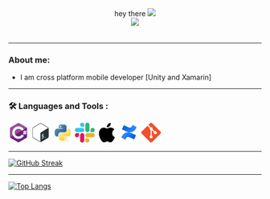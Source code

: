 <div id="body" align="center">
    hey there
    <img src="https://media.giphy.com/media/hvRJCLFzcasrR4ia7z/giphy.gif" width="30px"/>
</div>
<div align="center">
    <img src="https://media.giphy.com/media/qgQUggAC3Pfv687qPC/giphy.gif" height="300"/>
</div>
<div id="badges" align="center">
  <img src="https://komarev.com/ghpvc/?username=artem-karaman&style=flat-square&color=blue" alt=""/>
</div>

---
### About me:</br>
- I am cross platform mobile developer [Unity and Xamarin]

---

### :hammer_and_wrench: Languages and Tools :
<div>
  <img src="https://github.com/devicons/devicon/blob/master/icons/csharp/csharp-original.svg" alt="csharp" width="40" height="40"/>
  <img src="https://github.com/devicons/devicon/blob/master/icons/bash/bash-original.svg" alt="csharp" width="40" height="40"/>
    <img src="https://github.com/devicons/devicon/blob/master/icons/python/python-original.svg" alt="csharp" width="40" height="40"/>
    <img src="https://github.com/devicons/devicon/blob/master/icons/slack/slack-original.svg" alt="csharp" width="40" height="40"/>
    <img src="https://github.com/devicons/devicon/blob/master/icons/apple/apple-original.svg" alt="csharp" width="40" height="40"/>
    <img src="https://github.com/devicons/devicon/blob/master/icons/confluence/confluence-original.svg" alt="csharp" width="40" height="40"/>
    <img src="https://github.com/devicons/devicon/blob/master/icons/git/git-original.svg" alt="csharp" width="40" height="40"/>
    
</div>

---

[![GitHub Streak](http://github-readme-streak-stats.herokuapp.com?user=artem-karaman&theme=dark&date_format=j%20M%5B%20Y%5D)](https://git.io/streak-stats)

---

[![Top Langs](https://github-readme-stats.vercel.app/api/top-langs/?username=artem-karaman&count_private=true&show_icons=true&theme=radical)](https://github.com/anuraghazra/github-readme-stats)
<!--
**artem-karaman/artem-karaman** is a ✨ _special_ ✨ repository because its `README.md` (this file) appears on your GitHub profile.

Here are some ideas to get you started:

- 🔭 I’m currently working on ...
- 🌱 I’m currently learning ...
- 👯 I’m looking to collaborate on ...
- 🤔 I’m looking for help with ...
- 💬 Ask me about ...
- 📫 How to reach me: ...
- 😄 Pronouns: ...
- ⚡ Fun fact: ...
-->
